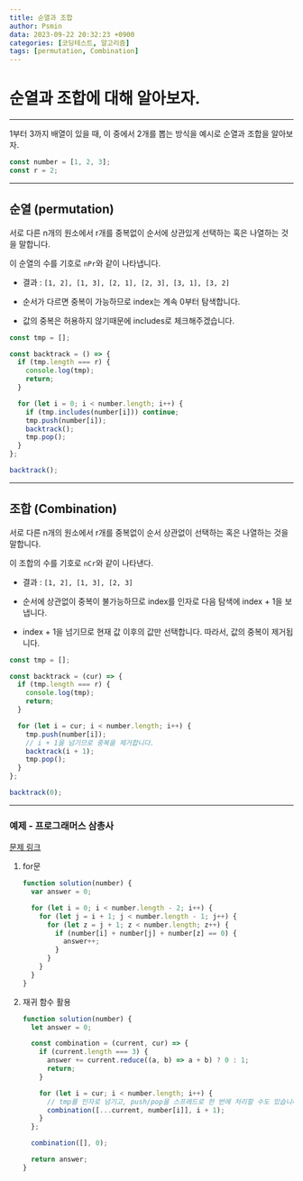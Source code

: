 ```yaml
---
title: 순열과 조합
author: Psmin
data: 2023-09-22 20:32:23 +0900
categories: [코딩테스트, 알고리즘]
tags: [permutation, Combination]
---
```


# 순열과 조합에 대해 알아보자.

---

1부터 3까지 배열이 있을 때, 이 중에서 2개를 뽑는 방식을 예시로 순열과 조합을 알아보자.

```js
const number = [1, 2, 3];
const r = 2;
```

---

## 순열 (permutation)

서로 다른 n개의 원소에서 r개를 중복없이 순서에 상관있게 선택하는 혹은 나열하는 것을 말합니다.

이 순열의 수를 기호로 `nPr`와 같이 나타냅니다.

- 결과 : `[1, 2], [1, 3], [2, 1], [2, 3], [3, 1], [3, 2]`

- 순서가 다르면 중복이 가능하므로 index는 계속 0부터 탐색합니다.
- 값의 중복은 허용하지 않기때문에 includes로 체크해주겠습니다.

```js
const tmp = [];

const backtrack = () => {
  if (tmp.length === r) {
    console.log(tmp);
    return;
  }

  for (let i = 0; i < number.length; i++) {
    if (tmp.includes(number[i])) continue;
    tmp.push(number[i]);
    backtrack();
    tmp.pop();
  }
};

backtrack();
```

---

## 조합 (Combination)

서로 다른 n개의 원소에서 r개를 중복없이 순서 상관없이 선택하는 혹은 나열하는 것을 말합니다.

이 조합의 수를 기호로 `nCr`와 같이 나타낸다.

- 결과 : `[1, 2], [1, 3], [2, 3]`

- 순서에 상관없이 중복이 불가능하므로 index를 인자로 다음 탐색에 index + 1을 보냅니다.
- index + 1을 넘기므로 현재 값 이후의 값만 선택합니다. 따라서, 값의 중복이 제거됩니다.

```js
const tmp = [];

const backtrack = (cur) => {
  if (tmp.length === r) {
    console.log(tmp);
    return;
  }

  for (let i = cur; i < number.length; i++) {
    tmp.push(number[i]);
    // i + 1을 넘기므로 중복을 제거합니다.
    backtrack(i + 1);
    tmp.pop();
  }
};

backtrack(0);
```

---

### 예제 - 프로그래머스 삼총사

[문제 링크](https://school.programmers.co.kr/learn/courses/30/lessons/131705)

1. for문

   ```js
   function solution(number) {
     var answer = 0;

     for (let i = 0; i < number.length - 2; i++) {
       for (let j = i + 1; j < number.length - 1; j++) {
         for (let z = j + 1; z < number.length; z++) {
           if (number[i] + number[j] + number[z] == 0) {
             answer++;
           }
         }
       }
     }
   }
   ```

2. 재귀 함수 활용

   ```js
   function solution(number) {
     let answer = 0;

     const combination = (current, cur) => {
       if (current.length === 3) {
         answer += current.reduce((a, b) => a + b) ? 0 : 1;
         return;
       }

       for (let i = cur; i < number.length; i++) {
         // tmp를 인자로 넘기고, push/pop을 스프레드로 한 번에 처리할 수도 있습니다.
         combination([...current, number[i]], i + 1);
       }
     };

     combination([], 0);

     return answer;
   }
   ```
